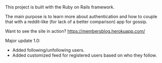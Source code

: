 This project is built with the Ruby on Rails framework.

The main purpose is to learn more about authentication and how to couple that with a reddit-like (for lack of a better comparison) app for gossip.

Want to see the site in action? https://membersblog.herokuapp.com/

Major update 1.0:
- Added following/unfollowing users.
- Added customized feed for registered users based on who they follow.